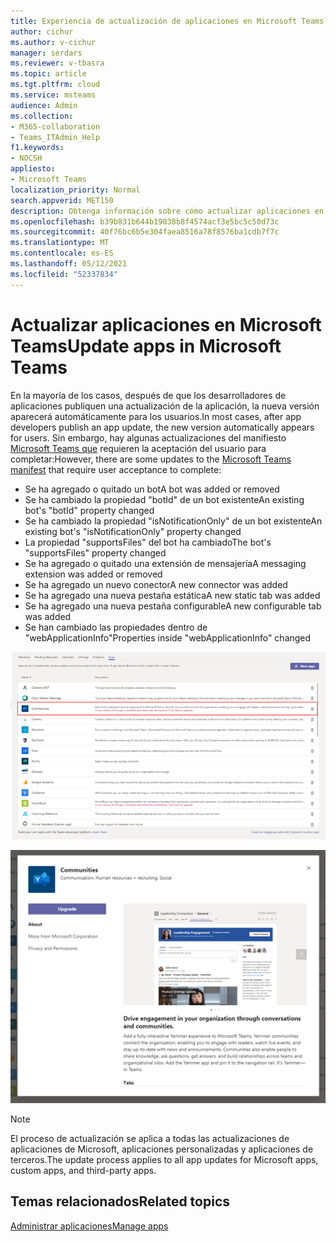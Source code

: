 ```yaml
---
title: Experiencia de actualización de aplicaciones en Microsoft Teams
author: cichur
ms.author: v-cichur
manager: serdars
ms.reviewer: v-tbasra
ms.topic: article
ms.tgt.pltfrm: cloud
ms.service: msteams
audience: Admin
ms.collection:
- M365-collaboration
- Teams_ITAdmin_Help
f1.keywords:
- NOCSH
appliesto:
- Microsoft Teams
localization_priority: Normal
search.appverid: MET150
description: Obtenga información sobre cómo actualizar aplicaciones en Microsoft Teams.
ms.openlocfilehash: b39b831b644b19038b8f4574acf3e5bc5c50d73c
ms.sourcegitcommit: 40f76bc6b5e304faea8516a78f8576ba1cdb7f7c
ms.translationtype: MT
ms.contentlocale: es-ES
ms.lasthandoff: 05/12/2021
ms.locfileid: "52337834"
---
```

# <a name="update-apps-in-microsoft-teams"></a><span data-ttu-id="35923-103">Actualizar aplicaciones en Microsoft Teams</span><span class="sxs-lookup"><span data-stu-id="35923-103">Update apps in Microsoft Teams</span></span>

<span data-ttu-id="35923-104">En la mayoría de los casos, después de que los desarrolladores de aplicaciones publiquen una actualización de la aplicación, la nueva versión aparecerá automáticamente para los usuarios.</span><span class="sxs-lookup"><span data-stu-id="35923-104">In most cases, after app developers publish an app update, the new version automatically appears for users.</span></span> <span data-ttu-id="35923-105">Sin embargo, hay algunas actualizaciones del manifiesto <a href="/microsoftteams/platform/resources/schema/manifest-schema" target="_blank">Microsoft Teams que</a> requieren la aceptación del usuario para completar:</span><span class="sxs-lookup"><span data-stu-id="35923-105">However, there are some updates to the <a href="/microsoftteams/platform/resources/schema/manifest-schema" target="_blank">Microsoft Teams manifest</a> that require user acceptance to complete:</span></span>

* <span data-ttu-id="35923-106">Se ha agregado o quitado un bot</span><span class="sxs-lookup"><span data-stu-id="35923-106">A bot was added or removed</span></span>
* <span data-ttu-id="35923-107">Se ha cambiado la propiedad "botId" de un bot existente</span><span class="sxs-lookup"><span data-stu-id="35923-107">An existing bot's "botId" property changed</span></span>
* <span data-ttu-id="35923-108">Se ha cambiado la propiedad "isNotificationOnly" de un bot existente</span><span class="sxs-lookup"><span data-stu-id="35923-108">An existing bot's "isNotificationOnly" property changed</span></span>
* <span data-ttu-id="35923-109">La propiedad "supportsFiles" del bot ha cambiado</span><span class="sxs-lookup"><span data-stu-id="35923-109">The bot's "supportsFiles" property changed</span></span>
* <span data-ttu-id="35923-110">Se ha agregado o quitado una extensión de mensajería</span><span class="sxs-lookup"><span data-stu-id="35923-110">A messaging extension was added or removed</span></span>
* <span data-ttu-id="35923-111">Se ha agregado un nuevo conector</span><span class="sxs-lookup"><span data-stu-id="35923-111">A new connector was added</span></span>
* <span data-ttu-id="35923-112">Se ha agregado una nueva pestaña estática</span><span class="sxs-lookup"><span data-stu-id="35923-112">A new static tab was added</span></span>
* <span data-ttu-id="35923-113">Se ha agregado una nueva pestaña configurable</span><span class="sxs-lookup"><span data-stu-id="35923-113">A new configurable tab was added</span></span>
* <span data-ttu-id="35923-114">Se han cambiado las propiedades dentro de "webApplicationInfo"</span><span class="sxs-lookup"><span data-stu-id="35923-114">Properties inside "webApplicationInfo" changed</span></span>

![nueva versión disponible](media/manage-your-custom-apps-update1.png)

![opción de actualización para una aplicación](media/manage-your-custom-apps-update2.png)

> [!NOTE] 
> <span data-ttu-id="35923-117">El proceso de actualización se aplica a todas las actualizaciones de aplicaciones de Microsoft, aplicaciones personalizadas y aplicaciones de terceros.</span><span class="sxs-lookup"><span data-stu-id="35923-117">The update process applies to all app updates for Microsoft apps, custom apps, and third-party apps.</span></span> 

## <a name="related-topics"></a><span data-ttu-id="35923-118">Temas relacionados</span><span class="sxs-lookup"><span data-stu-id="35923-118">Related topics</span></span>

[<span data-ttu-id="35923-119">Administrar aplicaciones</span><span class="sxs-lookup"><span data-stu-id="35923-119">Manage apps</span></span>](manage-apps.md)